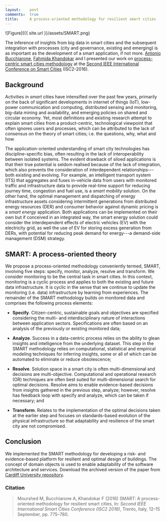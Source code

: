 ```yaml
---
layout:    post
comments:  true
title:     A process-oriented methodology for resilient smart cities
---
```


![Figure]({{ site.url }}/assets/SMART.png)

The inference of insights from big data in smart cities and the subsequent integration with processes (city and governance, existing and emerging) is as important as the development of a smart application, if not more. [Antonio Bucchiarone](http://soa.fbk.eu/bucchiarone/), [Fahmida Khandokar](http://www.linkedin.com/in/fahmida-khandokar-26b40834) and I presented our work on [process-centric smart cities methodology](https://www.researchgate.net/publication/305651106_SMART_A_process-oriented_methodology_for_resilient_smart_cities?ev=prf_pub) at the [Second IEEE International Conference on Smart Cities](http://events.unitn.it/en/isc2-2016) (ISC2-2016).

## Background

Activities in _smart_ cities have intensified over the past few years, primarily on the back of significant developments in internet of things (IoT), low-power communication and computing, distributed sensing and monitoring, big-data mining and availability, and emerging policies on shared and circular economy. Yet, most definitions and existing research attempt to explain smart cities from a product-centric, technological viewpoint that often ignores users and processes, which can be attributed to the lack of consensus on the theory of smart cities; i.e. the questions, why, what and how.

The application-oriented understanding of smart city technologies has discipline-specific bias, often resulting in the lack of interoperability between isolated systems. The evident drawback of siloed applications is that their true potential is seldom realised because of the lack of integration, which also prevents the consideration of interdependent relationships---both existing and evolving. For example, an intelligent transport system (ITS) that aggregates and fuses in-vehicle data from users with monitored traffic and infrastructure data to provide real-time support for reducing journey time, congestion and fuel use, is a _smart mobility_ solution. On the other hand, the optimal management and dispatching of energy infrastructure assets considering intermittent generations from distributed energy resources (DER) and consumer behavior against dynamic pricing is a _smart energy_ application. Both applications can be implemented on their own but if conceived in an integrated way, the smart energy solution could consider the interdependent effects of electric vehicles (EV) with the electricity grid, as well the use of EV for storing excess generation from DERs, with potential for reducing peak demand for energy---a demand-side management (DSM) strategy. 

## SMART: A process-oriented theory

We propose a process-oriented methodology conveniently termed, SMART, involving five steps: specify, monitor, analyze, resolve and transform. We consider monitoring to be the central task in smart cities. In this context, monitoring is a cyclic process and applies to both the existing and future data infrastructure. It is cyclic in the sense that we continue to update the monitoring (i.e. data) infrastructure by learning from experiences. The remainder of the SMART methodology builds on monitored data and comprises the following process elements: 

* **Specify**. Citizen-centric, sustainable goals and objectives are specified considering the multi- and interdisciplinary nature of interactions between application sectors. Specifications are often based on an analysis of the previously or existing monitored data;

* **Analyze**. Success in a data-centric process relies on the ability to glean insights and intelligence from the underlying dataset. This step in the SMART methodology relies on computational, statistical and empirical modeling techniques for inferring insights, some or all of which can be automated to eliminate or reduce obsolescence; 

* **Resolve**. Solution space in a smart city is often multi-dimensional and decisions are multi-objective. Computational and operational research (OR) techniques are often best suited for multi-dimensional search for optimal decisions. Resolve aims to enable evidence-based decisions from insights gathered in the previous step, analyze; however, resolve has feedback loop with specify and analyze, which can be taken if necessary; and

* **Transform**. Relates to the implementation of the optimal decisions taken at the earlier step and focuses on standards-based evolution of the physical infrastructure so that adaptability and resilience of the smart city are not compromised. 

## Conclusion

We implemented the SMART methodology for developing a risk- and evidence-based platform for resilient and optimal design of buildings. The concept of domain objects is used to enable adaptability of the software architecture and services. Download the archived version of the paper from [Cardiff University repository](http://bit.ly/2cQ9V76).

### Citation
> Mourshed M, Bucchiarone A, Khandokar F (2016) SMART: A process-oriented methodology for resilient smart cities, In: _Second IEEE International Smart Cities Conference (ISC2 2016)_, Trento, Italy, 12–15 September, pp. 775–780.

